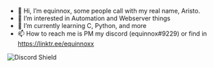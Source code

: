 - 👋 Hi, I’m equinnox, some people call with my real name, Aristo.
- 👀 I’m interested in Automation and Webserver things
- 🌱 I’m currently learning C, Python, and more
- 📫 How to reach me is PM my discord (equinnox#9229) or find in https://linktr.ee/equinnoxx

![Discord Shield](https://discord.c99.nl/widget/theme-4/456482172984098817.png)


